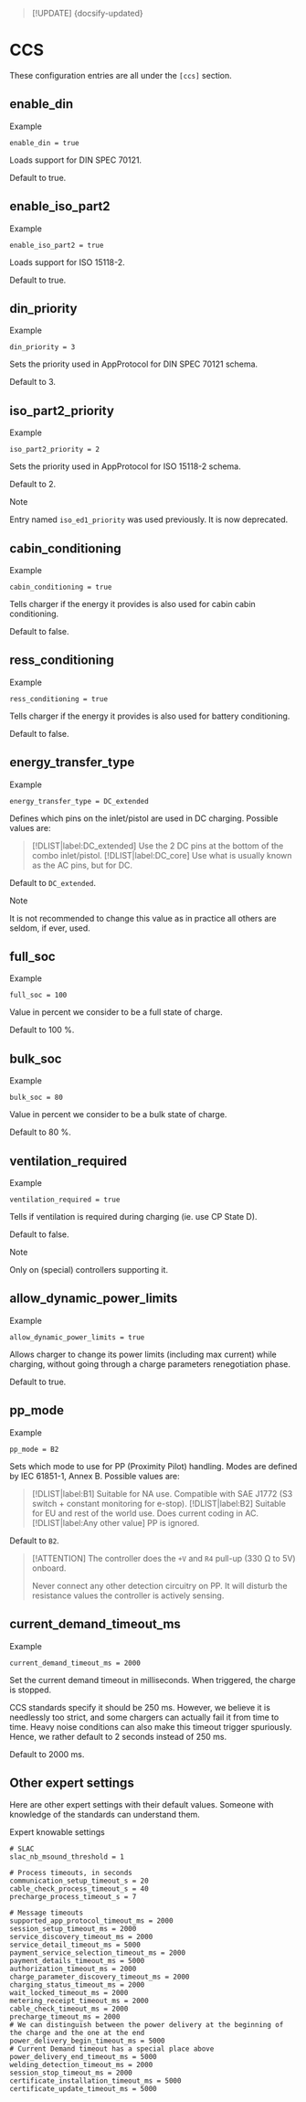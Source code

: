 > [!UPDATE] {docsify-updated}
# CCS

These configuration entries are all under the `[ccs]` section.

## enable_din

<figcaption>Example</figcaption>

    enable_din = true

Loads support for DIN SPEC 70121.

Default to true.

## enable_iso_part2

<figcaption>Example</figcaption>

    enable_iso_part2 = true

Loads support for ISO 15118-2.

Default to true.

## din_priority

<figcaption>Example</figcaption>

    din_priority = 3

Sets the priority used in AppProtocol for DIN SPEC 70121 schema.

Default to 3.

## iso_part2_priority

<figcaption>Example</figcaption>

    iso_part2_priority = 2

Sets the priority used in AppProtocol for ISO 15118-2 schema.

Default to 2.

> [!NOTE]
> Entry named `iso_ed1_priority` was used previously. It is now deprecated.

## cabin_conditioning

<figcaption>Example</figcaption>

    cabin_conditioning = true

Tells charger if the energy it provides is also used for cabin cabin conditioning.

Default to false.

## ress_conditioning

<figcaption>Example</figcaption>

    ress_conditioning = true

Tells charger if the energy it provides is also used for battery conditioning.

Default to false.

## energy_transfer_type

<figcaption>Example</figcaption>

    energy_transfer_type = DC_extended

Defines which pins on the inlet/pistol are used in DC charging. Possible values are:

> [!DLIST|label:DC_extended]
> Use the 2 DC pins at the bottom of the combo inlet/pistol.
> [!DLIST|label:DC_core]
> Use what is usually known as the AC pins, but for DC.

Default to `DC_extended`.

> [!NOTE]
> It is not recommended to change this value as in practice all others are seldom, if ever, used.

## full_soc

<figcaption>Example</figcaption>

    full_soc = 100

Value in percent we consider to be a full state of charge.

Default to 100 %.

## bulk_soc

<figcaption>Example</figcaption>

    bulk_soc = 80

Value in percent we consider to be a bulk state of charge.

Default to 80 %.

## ventilation_required

<figcaption>Example</figcaption>

    ventilation_required = true

Tells if ventilation is required during charging (ie. use CP State D).

Default to false.

> [!NOTE]
> Only on (special) controllers supporting it.

## allow_dynamic_power_limits

<figcaption>Example</figcaption>

    allow_dynamic_power_limits = true

Allows charger to change its power limits (including max current) while charging, without going
through a charge parameters renegotiation phase.

Default to true.

## pp_mode

<figcaption>Example</figcaption>

    pp_mode = B2

Sets which mode to use for PP (Proximity Pilot) handling. Modes are defined by IEC 61851-1, Annex B.
Possible values are:

> [!DLIST|label:B1]
> Suitable for NA use. Compatible with SAE J1772 (S3 switch + constant monitoring for e-stop).
> [!DLIST|label:B2]
> Suitable for EU and rest of the world use. Does current coding in AC.
> [!DLIST|label:Any other value]
> PP is ignored.

Default to `B2`.

> [!ATTENTION]
> The controller does the `+V` and `R4` pull-up (330 Ω to 5V) onboard.
>
> Never connect any other detection circuitry on PP. It will disturb the resistance values the
> controller is actively sensing.

## current_demand_timeout_ms

<figcaption>Example</figcaption>

    current_demand_timeout_ms = 2000

Set the current demand timeout in milliseconds. When triggered, the charge is stopped.

CCS standards specify it should be 250 ms. However, we believe it is needlessly too strict, and some
chargers can actually fail it from time to time. Heavy noise conditions can also make this timeout
trigger spuriously. Hence, we rather default to 2 seconds instead of 250 ms.

Default to 2000 ms.

## Other expert settings

Here are other expert settings with their default values. Someone with knowledge of the standards
can understand them.

<figcaption>Expert knowable settings</figcaption>

    # SLAC
    slac_nb_msound_threshold = 1

    # Process timeouts, in seconds
    communication_setup_timeout_s = 20
    cable_check_process_timeout_s = 40
    precharge_process_timeout_s = 7

    # Message timeouts
    supported_app_protocol_timeout_ms = 2000
    session_setup_timeout_ms = 2000
    service_discovery_timeout_ms = 2000
    service_detail_timeout_ms = 5000
    payment_service_selection_timeout_ms = 2000
    payment_details_timeout_ms = 5000
    authorization_timeout_ms = 2000
    charge_parameter_discovery_timeout_ms = 2000
    charging_status_timeout_ms = 2000
    wait_locked_timeout_ms = 2000
    metering_receipt_timeout_ms = 2000
    cable_check_timeout_ms = 2000
    precharge_timeout_ms = 2000
    # We can distinguish between the power delivery at the beginning of the charge and the one at the end
    power_delivery_begin_timeout_ms = 5000
    # Current Demand timeout has a special place above
    power_delivery_end_timeout_ms = 5000
    welding_detection_timeout_ms = 2000
    session_stop_timeout_ms = 2000
    certificate_installation_timeout_ms = 5000
    certificate_update_timeout_ms = 5000
